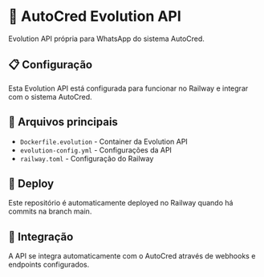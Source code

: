 # 🚀 AutoCred Evolution API

Evolution API própria para WhatsApp do sistema AutoCred.

## 📋 Configuração

Esta Evolution API está configurada para funcionar no Railway e integrar com o sistema AutoCred.

## 🔧 Arquivos principais

- `Dockerfile.evolution` - Container da Evolution API
- `evolution-config.yml` - Configurações da API
- `railway.toml` - Configuração do Railway

## 🎯 Deploy

Este repositório é automaticamente deployed no Railway quando há commits na branch main.

## 🔗 Integração

A API se integra automaticamente com o AutoCred através de webhooks e endpoints configurados. 